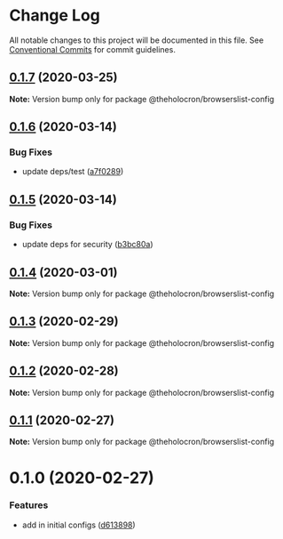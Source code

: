 # Change Log

All notable changes to this project will be documented in this file.
See [Conventional Commits](https://conventionalcommits.org) for commit guidelines.

## [0.1.7](https://github.com/the-holocron/threepio/compare/@theholocron/browserslist-config@0.1.6...@theholocron/browserslist-config@0.1.7) (2020-03-25)

**Note:** Version bump only for package @theholocron/browserslist-config





## [0.1.6](https://github.com/the-holocron/threepio/compare/@theholocron/browserslist-config@0.1.5...@theholocron/browserslist-config@0.1.6) (2020-03-14)


### Bug Fixes

* update deps/test ([a7f0289](https://github.com/the-holocron/threepio/commit/a7f0289bc99cf524b41df7da8429f22189d5fcf7))





## [0.1.5](https://github.com/the-holocron/threepio/compare/@theholocron/browserslist-config@0.1.4...@theholocron/browserslist-config@0.1.5) (2020-03-14)


### Bug Fixes

* update deps for security ([b3bc80a](https://github.com/the-holocron/threepio/commit/b3bc80a8a6baea3fd3dc0b6fb4aa28a9b47ea9a5))





## [0.1.4](https://github.com/the-holocron/threepio/compare/@theholocron/browserslist-config@0.1.3...@theholocron/browserslist-config@0.1.4) (2020-03-01)

**Note:** Version bump only for package @theholocron/browserslist-config





## [0.1.3](https://github.com/the-holocron/threepio/compare/@theholocron/browserslist-config@0.1.2...@theholocron/browserslist-config@0.1.3) (2020-02-29)

**Note:** Version bump only for package @theholocron/browserslist-config





## [0.1.2](https://github.com/the-holocron/threepio/compare/@theholocron/browserslist-config@0.1.1...@theholocron/browserslist-config@0.1.2) (2020-02-28)

**Note:** Version bump only for package @theholocron/browserslist-config





## [0.1.1](https://github.com/the-holocron/threepio/compare/@theholocron/browserslist-config@0.1.0...@theholocron/browserslist-config@0.1.1) (2020-02-27)

**Note:** Version bump only for package @theholocron/browserslist-config





# 0.1.0 (2020-02-27)


### Features

* add in initial configs ([d613898](https://github.com/the-holocron/threepio/commit/d613898f18bb20b7fc879d80c15f025555de2765))
